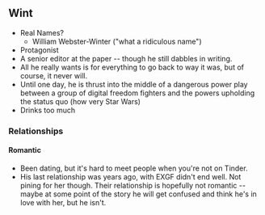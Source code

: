 ## Wint

- Real Names?
  - William Webster-Winter ("what a ridiculous name")
- Protagonist
- A senior editor at the paper -- though he still dabbles in writing.
- All he really wants is for everything to go back to way it was, but of course, it never will.
- Until one day, he is thrust into the middle of a dangerous power play between a group of digital freedom fighters and the powers upholding the status quo (how very Star Wars)
- Drinks too much

### Relationships

#### Romantic

- Been dating, but it's hard to meet people when you're not on Tinder.
- His last relationship was years ago, with EXGF didn't end well. Not pining for her though. Their relationship is hopefully not romantic -- maybe at some point of the story he will get confused and think he's in love with her, but he isn't.
